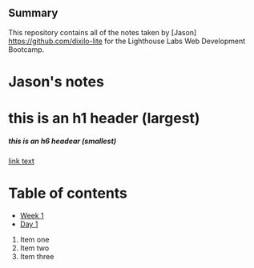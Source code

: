 ## Summary

This repository contains all of the notes taken by [Jason] https://github.com/dixilo-lite for the Lighthouse Labs Web Development Bootcamp.

# Jason's notes
# this is an h1 header (largest)
##### this is an h6 headear (smallest)

[link text](url)

# Table of contents
- [Week 1](/Week_1)
- [Day 1](/Week_1/Day_1)
1. Item one
2. Item two
3. Item three
